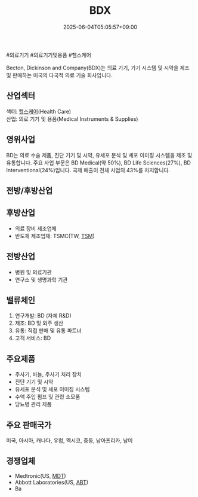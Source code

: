 ﻿---
title: "BDX"
date: 2025-06-04T05:05:57+09:00
lastmod: 2025-06-04T05:05:57+09:00
type: docs
sidebar:
  open: true
weight: 124
---
<div style="display:none">
  <meta property="article:published_time" content="2025-06-03T20:05:57Z" />
  <meta property="article:modified_time" content="2025-06-03T20:05:57Z" />
</div>
#의료기기 #의료기기및용품 #헬스케어

Becton, Dickinson and Company(BDX)는 의료 기기, 기기 시스템 및 시약을 제조 및 판매하는 미국의 다국적 의료 기술 회사입니다.

## 산업섹터

섹터: [헬스케어](/industry-study/2산업헬스케어/)(Health Care)  
산업: 의료 기기 및 용품(Medical Instruments & Supplies)

## 영위사업

BD는 의료 수술 제품, 진단 기기 및 시약, 유세포 분석 및 세포 이미징 시스템을 제조 및 유통합니다. 주요 사업 부문은 BD Medical(약 50%), BD Life Sciences(27%), BD Interventional(24%)입니다. 국제 매출이 전체 사업의 43%를 차지합니다.

## 전방/후방산업

## 후방산업

- 의료 장비 제조업체
- 반도체 제조업체: TSMC(TW, [TSM](/company-analysis/tsm/))

## 전방산업

- 병원 및 의료기관
- 연구소 및 생명과학 기관

## 밸류체인

1. 연구개발: BD (자체 R&D)
2. 제조: BD 및 외주 생산
3. 유통: 직접 판매 및 유통 파트너
4. 고객 서비스: BD

## 주요제품

- 주사기, 바늘, 주사기 처리 장치
- 진단 기기 및 시약
- 유세포 분석 및 세포 이미징 시스템
- 수액 주입 펌프 및 관련 소모품
- 당뇨병 관리 제품

## 주요 판매국가

미국, 아시아, 캐나다, 유럽, 멕시코, 중동, 남아프리카, 남미

## 경쟁업체

- Medtronic(US, [MDT](/company-analysis/mdt/))
- Abbott Laboratories(US, [ABT](/company-analysis/abt/))
- Ba
